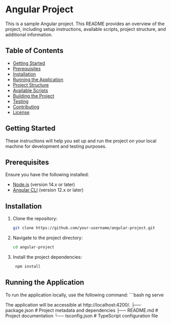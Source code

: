# Angular Project

This is a sample Angular project. This README provides an overview of the project, including setup instructions, available scripts, project structure, and additional information.

## Table of Contents
- [Getting Started](#getting-started)
- [Prerequisites](#prerequisites)
- [Installation](#installation)
- [Running the Application](#running-the-application)
- [Project Structure](#project-structure)
- [Available Scripts](#available-scripts)
- [Building the Project](#building-the-project)
- [Testing](#testing)
- [Contributing](#contributing)
- [License](#license)

## Getting Started

These instructions will help you set up and run the project on your local machine for development and testing purposes.

## Prerequisites

Ensure you have the following installed:
- [Node.js](https://nodejs.org/) (version 14.x or later)
- [Angular CLI](https://angular.io/cli) (version 12.x or later)

## Installation

1. Clone the repository:
   ```bash
   git clone https://github.com/your-username/angular-project.git
2. Navigate to the project directory:
     ```bash
     cd angular-project
3. Install the project dependencies:
    ```bash
     npm install

## Running the Application
To run the application locally, use the following command:
     ```bash
    ng serve
    
The application will be accessible at http://localhost:4200/.
├── package.json                # Project metadata and dependencies
├── README.md                   # Project documentation
└── tsconfig.json               # TypeScript configuration file



